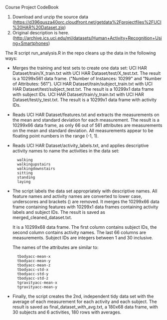 Course Project CodeBook

1. Download and unzip the source data (https://d396qusza40orc.cloudfront.net/getdata%2Fprojectfiles%2FUCI%20HAR%20Dataset.zip)
2. Original description is here. (http://archive.ics.uci.edu/ml/datasets/Human+Activity+Recognition+Using+Smartphones)

The R script run_analysis.R in the repo cleans up the data in the following ways:

- Merges the training and test sets to create one data set: 
    UCI HAR Dataset/train/X_train.txt with UCI HAR Dataset/test/X_test.txt.
    The result is a 10299x561 data frame. ("Number of Instances: 10299" and "Number of Attributes: 561").
    UCI HAR Dataset/train/subject_train.txt with UCI HAR Dataset/test/subject_test.txt.
    The result is a 10299x1 data frame with subject IDs.
    UCI HAR Dataset/train/y_train.txt with UCI HAR Dataset/test/y_test.txt.
    The result is a 10299x1 data frame with activity IDs.

- Reads UCI HAR Dataset/features.txt and extracts the measurements on the mean and standard deviation for each measurement. 
    The result is a 10299x66 data frame, as only 66 out of 561 attributes are measurements on the mean and standard deviation. 
    All measurements appear to be floating point numbers in the range (-1, 1).

- Reads UCI HAR Dataset/activity_labels.txt, and applies descriptive activity names to name the activities in the data set:

        walking
        walkingupstairs
        walkingdownstairs
        sitting
        standing
        laying

- The script labels the data set appropriately with descriptive names. 
    All feature names and activity names are converted to lower case, underscores and brackets () are removed. 
    It merges the 10299x66 data frame containing features with 10299x1 data frames containing activity labels and subject IDs. 
    The result is saved as merged_cleaned_dataset.txt. 

    It is a 10299x68 data frame. The first column contains subject IDs, the second column contains activity names. 
    The last 66 columns are measurements. Subject IDs are integers between 1 and 30 inclusive. 

    The names of the attributes are similar to:

        tbodyacc-mean-x 
        tbodyacc-mean-y 
        tbodyacc-mean-z 
        tbodyacc-std-x 
        tbodyacc-std-y 
        tbodyacc-std-z 
        tgravityacc-mean-x 
        tgravityacc-mean-y

- Finally, the script creates the 2nd, independent tidy data set with the average of each measurement for each activity and each subject. 
    The result is saved as final_dataset_with_avg.txt, a 180x68 data frame, with 30 subjects and 6 activities, 180 rows with averages.
